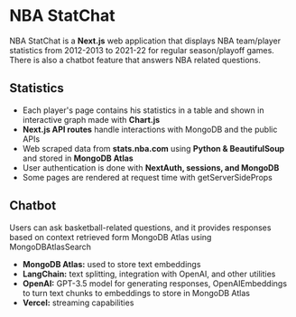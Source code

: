 # NBA StatChat
NBA StatChat is a **Next.js** web application that displays NBA team/player statistics from 2012-2013 to 2021-22 for regular season/playoff games.
There is also a chatbot feature that answers NBA related questions.

## Statistics
- Each player's page contains his statistics in a table and shown in interactive graph made with **Chart.js**
- **Next.js API routes** handle interactions with MongoDB and the public APIs
- Web scraped data from **stats.nba.com** using **Python & BeautifulSoup** and stored in **MongoDB Atlas**
- User authentication is done with **NextAuth, sessions, and MongoDB**
- Some pages are rendered at request time with getServerSideProps

## Chatbot
Users can ask basketball-related questions, and it provides responses based on context retrieved form MongoDB Atlas using MongoDBAtlasSearch
- **MongoDB Atlas:** used to store text embeddings
- **LangChain:** text splitting, integration with OpenAI, and other utilities
- **OpenAI:** GPT-3.5 model for generating responses, OpenAIEmbeddings to turn text chunks to embeddings to store in MongoDB Atlas
- **Vercel:** streaming capabilities 
